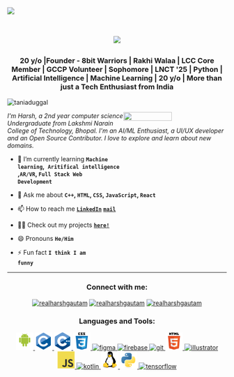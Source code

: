 <div>
<img align="center" src="https://imgur.com/a/qE8YUBS.png">
</div>


<!-- <h1 align="center">Hi <img src="https://imgur.com/CTPzCrS.gif" height=30px width=30px>, I'm Harsh Gautam</h1> -->
<h1 align="center">
  <a href="https://git.io/typing-svg">
    <img src="https://readme-typing-svg.herokuapp.com/?lines=Hello,+There!+👋;This+is+Harsh+😊;Namaste;Nice+to+meet+you!+🚀;Have+a+great+day✨&center=true&size=30">
  </a>
</h1>

<h3 align="center">20 y/o |Founder - 8bit Warriors | Rakhi Walaa | LCC Core Member | GCCP Volunteer | Sophomore | LNCT '25 | Python | Artificial Intelligence | Machine Learning | 20 y/o | More than just a Tech Enthusiast from India </h3>

<p align="left"> 

</p>
<p align="left"> <img src="https://komarev.com/ghpvc/?username=taniaduggal&label=Profile%20views&color=0e75b6&style=flat" alt="taniaduggal" /> </p>
<img src="https://imgur.com/Z9n1y5S.gif" height=47% width=47% align="right">

<p><i> I'm Harsh, a 2nd year computer science Undergraduate from Lakshmi Narain College of Technology, Bhopal. I'm an AI/ML Enthusiast, a UI/UX developer and an Open Source Contributor. I love to explore and learn about new domains.</i></p>

- 🌱 I’m currently learning **<code>Machine learning</code>,<code> Aritifical intelligence </code>,<code>AR/VR</code>, <code>Full Stack Web Development</code>**

- 💬 Ask me about **<code>C++</code>, <code>HTML</code>, <code>CSS</code>, <code>JavaScript</code>, <code>React</code>**

- 📫 How to reach me **<code><a href="https://www.linkedin.com/in/realharshgautam/">LinkedIn</a></code>** **<code>[mail](mailto:harshgautam07@outlook.com)</code>**

- 👨‍💻 Check out my projects **<code>[here!](https://github.com/realharshgautam?tab=repositories)</code>**

- 😄 Pronouns **<code>He/Him</code>**

- ⚡ Fun fact **<code>I think I am funny</code>**

<hr>
<h3 align="center">Connect with me:</h3>
<p align="center">
<a href="https://twitter.com/realharshgautam" target="blank"><img align="center" src="https://raw.githubusercontent.com/rahuldkjain/github-profile-readme-generator/master/src/images/icons/Social/twitter.svg" alt="realharshgautam" height="30" width="40" /></a>
<a href="https://linkedin.com/in/realharshgautam" target="blank"><img align="center" src="https://raw.githubusercontent.com/rahuldkjain/github-profile-readme-generator/master/src/images/icons/Social/linked-in-alt.svg" alt="realharshgautam" height="30" width="40" /></a>
<a href="https://instagram.com/realharshgautam" target="blank"><img align="center" src="https://raw.githubusercontent.com/rahuldkjain/github-profile-readme-generator/master/src/images/icons/Social/instagram.svg" alt="realharshgautam" height="30" width="40" /></a>
</p>

</p>

<h3 align="center">Languages and Tools:</h3>

<p align="center"> 
<a href="https://developer.android.com" target="_blank" rel="noreferrer"> <img src="https://raw.githubusercontent.com/devicons/devicon/master/icons/android/android-original-wordmark.svg" alt="android" width="40" height="40"/> </a> <a href="https://www.cprogramming.com/" target="_blank" rel="noreferrer"> <img src="https://raw.githubusercontent.com/devicons/devicon/master/icons/c/c-original.svg" alt="c" width="40" height="40"/> </a> <a href="https://www.w3schools.com/cpp/" target="_blank" rel="noreferrer"> <img src="https://raw.githubusercontent.com/devicons/devicon/master/icons/cplusplus/cplusplus-original.svg" alt="cplusplus" width="40" height="40"/> </a> <a href="https://www.w3schools.com/css/" target="_blank" rel="noreferrer"> <img src="https://raw.githubusercontent.com/devicons/devicon/master/icons/css3/css3-original-wordmark.svg" alt="css3" width="40" height="40"/> </a> <a href="https://www.figma.com/" target="_blank" rel="noreferrer"> <img src="https://www.vectorlogo.zone/logos/figma/figma-icon.svg" alt="figma" width="40" height="40"/> </a> <a href="https://firebase.google.com/" target="_blank" rel="noreferrer"> <img src="https://www.vectorlogo.zone/logos/firebase/firebase-icon.svg" alt="firebase" width="40" height="40"/> </a> <a href="https://git-scm.com/" target="_blank" rel="noreferrer"> <img src="https://www.vectorlogo.zone/logos/git-scm/git-scm-icon.svg" alt="git" width="40" height="40"/> </a> <a href="https://www.w3.org/html/" target="_blank" rel="noreferrer"> <img src="https://raw.githubusercontent.com/devicons/devicon/master/icons/html5/html5-original-wordmark.svg" alt="html5" width="40" height="40"/> </a> <a href="https://www.adobe.com/in/products/illustrator.html" target="_blank" rel="noreferrer"> <img src="https://www.vectorlogo.zone/logos/adobe_illustrator/adobe_illustrator-icon.svg" alt="illustrator" width="40" height="40"/> </a> <a href="https://developer.mozilla.org/en-US/docs/Web/JavaScript" target="_blank" rel="noreferrer"> <img src="https://raw.githubusercontent.com/devicons/devicon/master/icons/javascript/javascript-original.svg" alt="javascript" width="40" height="40"/> </a> <a href="https://kotlinlang.org" target="_blank" rel="noreferrer"> <img src="https://www.vectorlogo.zone/logos/kotlinlang/kotlinlang-icon.svg" alt="kotlin" width="40" height="40"/> </a> <a href="https://www.linux.org/" target="_blank" rel="noreferrer"> <img src="https://raw.githubusercontent.com/devicons/devicon/master/icons/linux/linux-original.svg" alt="linux" width="40" height="40"/> </a> <a href="https://www.python.org" target="_blank" rel="noreferrer"> <img src="https://raw.githubusercontent.com/devicons/devicon/master/icons/python/python-original.svg" alt="python" width="40" height="40"/> </a> <a href="https://www.tensorflow.org" target="_blank" rel="noreferrer"> <img src="https://www.vectorlogo.zone/logos/tensorflow/tensorflow-icon.svg" alt="tensorflow" width="40" height="40"/> </a>
</p>



